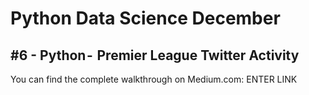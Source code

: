 # Python Data Science December
## #6 - Python -  Premier League Twitter Activity

You can find the complete walkthrough on Medium.com:
ENTER LINK
